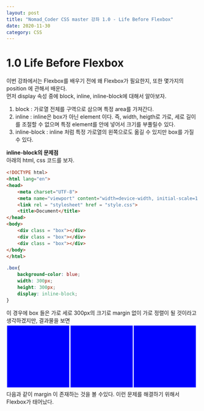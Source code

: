 ```yaml
---
layout: post
title: "Nomad_Coder CSS master 강좌 1.0 - Life Before Flexbox"
date: 2020-11-30
category: CSS
---   
```

# 1.0 Life Before Flexbox
이번 강좌에서는 Flexbox를 배우기 전에 왜 Flexbox가 필요한지, 또한 몇가지의 position 에 관해서 배운다.   
먼저 display 속성 중에 block, inline, inline-block에 대해서 알아보자.   
1. block : 가로열 전체를 구역으로 삼으며 특정 area를 가져간다.
2. inline : inline은 box가 아닌 element 이다. 즉, width, heigth로 가로, 세로 길이를 조절할 수 없으며 특정 element를 안에 넣어서 크기를 부풀릴수 있다.
3. inline-block : inline 처럼 특정 가로열의 왼쪽으로도 옮길 수 있지만 box를 가질 수 있다.   

**inline-block의 문제점**   
아래의 html, css 코드를 보자.   
```html
<!DOCTYPE html>
<html lang="en">
<head>
    <meta charset="UTF-8">
    <meta name="viewport" content="width=device-width, initial-scale=1.0">
    <link rel = "stylesheet" href = "style.css">
    <title>Document</title>
</head>
<body>
    <div class = "box"></div>
    <div class = "box"></div>
    <div class = "box"></div>
</body>
</html>
```
```css
.box{
    background-color: blue;
    width: 300px;
    height: 300px;
    display: inline-block;
}
```   
이 경우에 box 들은 가로 세로 300px의 크기로 margin 없이 가로 정렬이 될 것이라고 생각하겠지만, 결과물을 보면
<img src = "예제/1.0/inline-block.PNG">   
다음과 같이 margin 이 존재하는 것을 볼 수있다. 이런 문제를 해결하기 위해서 Flexbox가 태어났다.
